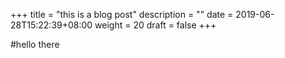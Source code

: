 +++
title = "this is a blog post"
description = ""
date = 2019-06-28T15:22:39+08:00
weight = 20
draft = false
+++

#hello there
